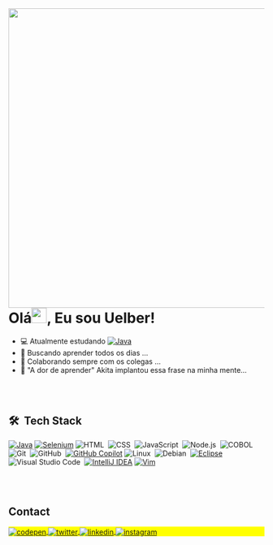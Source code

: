 <img align="right" height="590em" src="https://i.imgur.com/O7F00h1.jpeg"/>
<h1 align="left">Olá<img src="https://raw.githubusercontent.com/kaueMarques/kaueMarques/master/hi.gif" height="30px">, Eu sou Uelber!</h1>
<!-- <p align="left"> <img src="https://komarev.com/ghpvc/?username=uelberbell&color=yellow" alt="Profile views" /> </p> -->

- 💻 Atualmente estudando [![Java](https://img.shields.io/badge/java-%23ED8B00.svg?style=plastic&logo=openjdk&logoColor=white)](https://img.shields.io/badge/java-%23ED8B00.svg?style=plastic&logo=openjdk&logoColor=white)
- 🔭 Buscando aprender todos os dias ...
- 👯 Colaborando sempre com os colegas ...
- 🤔 "A dor de aprender" Akita implantou essa frase na minha mente...

<br><br>

## 🛠 &nbsp;Tech Stack

[![Java](https://img.shields.io/badge/java-%23ED8B00.svg?style=Social&logo=openjdk&logoColor=white)](https://img.shields.io/badge/java-%23ED8B00.svg?style=Social&logo=openjdk&logoColor=white)
[![Selenium](https://img.shields.io/badge/-selenium-%43B02A?style=Social&logo=selenium&logoColor=white)](https://img.shields.io/badge/-selenium-%43B02A?style=Social&logo=selenium&logoColor=white)
![HTML](https://img.shields.io/badge/-HTML-05122A?style=flat&logo=HTML5)&nbsp;
![CSS](https://img.shields.io/badge/-CSS-05122A?style=flat&logo=CSS3&logoColor=1572B6)&nbsp;
![JavaScript](https://img.shields.io/badge/-JavaScript-05122A?style=flat&logo=javascript)&nbsp;
![Node.js](https://img.shields.io/badge/-Node.js-05122A?style=flat&logo=node.js)&nbsp;
![COBOL](https://img.shields.io/badge/-COBOL-05122A?style=flat&logo=COBOL)&nbsp;
![Git](https://img.shields.io/badge/-Git-05122A?style=flat&logo=git)&nbsp;
![GitHub](https://img.shields.io/badge/-GitHub-05122A?style=flat&logo=github)&nbsp;
[![GitHub Copilot](https://img.shields.io/badge/GitHub_Copilot-8957E5?style=Social&logo=github-copilot&logoColor=white)](https://img.shields.io/badge/GitHub_Copilot-8957E5?style=Social&logo=github-copilot&logoColor=white)
![Linux](https://img.shields.io/badge/-Linux-05122A?style=flat&logo=linux)&nbsp;
![Debian](https://img.shields.io/badge/-Debian-05122A?style=flat&logo=debian)&nbsp;
[![Eclipse](https://img.shields.io/badge/Eclipse-FE7A16.svg?style=Social&logo=Eclipse&logoColor=white)](https://img.shields.io/badge/Eclipse-FE7A16.svg?style=Social&logo=Eclipse&logoColor=white)
![Visual Studio Code](https://img.shields.io/badge/-Visual%20Studio%20Code-05122A?style=flat&logo=visual-studio-code&logoColor=007ACC)&nbsp;
[![IntelliJ IDEA](https://img.shields.io/badge/IntelliJIDEA-000000.svg?style=Social&logo=intellij-idea&logoColor=white)](https://img.shields.io/badge/IntelliJIDEA-000000.svg?style=Social&logo=intellij-idea&logoColor=white)
[![Vim](https://img.shields.io/badge/VIM-%2311AB00.svg?style=Social&logo=vim&logoColor=white)](https://img.shields.io/badge/VIM-%2311AB00.svg?style=Social&logo=vim&logoColor=white)


<br><br>

## Contact

<p align="left" style="background:yellow">
<a href="https://codepen.io/uelberbell" target="_blank">
  <img align="center" src="https://img.shields.io/badge/-uelberbell-05122A?style=flat&logo=codepen" alt="codepen"/>
</a>
  <a href="https://twitter.com/uelberbell" target="_blank">
  <img align="center" src="https://img.shields.io/badge/-uelberbell-05122A?style=flat&logo=twitter" alt="twitter"/>  
</a>
<a href="https://www.linkedin.com/in/uelber-pereira-914b51142/" target="_blank">
  <img align="center" src="https://img.shields.io/badge/-uelberbell-05122A?style=flat&logo=linkedin" alt="linkedin"/>
</a>
<a href="https://instagram.com/uelberbell" target="_blank">
 <img align="center" src="https://img.shields.io/badge/-uelberbell-05122A?style=flat&logo=instagram" alt="instagram"/>
</a>

  
<br><br>
<!-- 
## ⚙️ &nbsp;GitHub Analytics

<p align="left">
<img width="300em" src="https://github-readme-stats.vercel.app/api?username=uelberbell&show_icons=true&theme=vision-friendly-dark" alt="uelberbell's stats"/>
<img width="300em" src="https://github-readme-stats.vercel.app/api/top-langs/?username=uelberbell&layout=compact&theme=vision-friendly-dark" alt="uelberbell's most languages"/>
</p>

<br><br>
